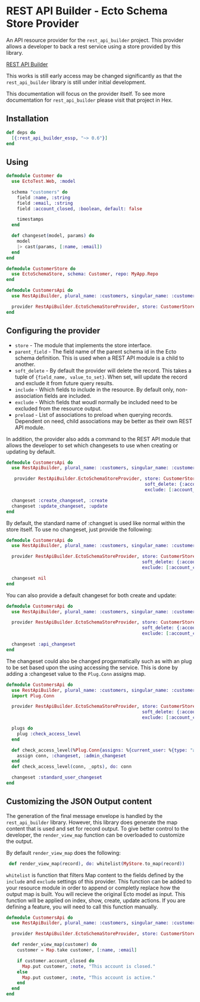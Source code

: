 # REST API Builder - Ecto Schema Store Provider

An API resource provider for the `rest_api_builder` project. This provider allows a
developer to back a rest service using a store provided by this library.

[REST API Builder](https://hex.pm/packages/rest_api_builder)

This works is still early access may be changed significantly as that the `rest_api_builder` library is still under
initial development.

This documentation will focus on the provider itself. To see more documentation for `rest_api_builder` please visit that
project in Hex.


## Installation


```elixir
def deps do
  [{:rest_api_builder_essp, "~> 0.6"}]
end
```

## Using

```elixir
defmodule Customer do
  use EctoTest.Web, :model

  schema "customers" do
    field :name, :string
    field :email, :string
    field :account_closed, :boolean, default: false

    timestamps
  end

  def changeset(model, params) do
    model
    |> cast(params, [:name, :email])
  end
end

defmodule CustomerStore do
  use EctoSchemaStore, schema: Customer, repo: MyApp.Repo
end

defmodule CustomersApi do
  use RestApiBuilder, plural_name: :customers, singular_name: :customer, activate: :all

  provider RestApiBuilder.EctoSchemaStoreProvider, store: CustomerStore
end

```

## Configuring the provider

* `store`                    - The module that implements the store interface.
* `parent_field`             - The field name of the parent schema id in the Ecto schema definition. This is used when a REST API module is a child to another.
* `soft_delete`              - By default the provider will delete the record. This takes a tuple of `{field_name, value_to_set}`. When set, will update the record and exclude it from future query results.
* `include`                  - Which fields to include in the resource. By default only, non-association fields are included.
* `exclude`                  - Which fields that woudl normally be included need to be excluded from the resource output.
* `preload`                  - List of associations to preload when querying records. Dependent on need, child associations may be better as their own REST API module.

In addition, the provider also adds a command to the REST API module that allows the developer to set which changesets to use when creating or updating by default.

```elixir
defmodule CustomersApi do
  use RestApiBuilder, plural_name: :customers, singular_name: :customer, activate: :all

   provider RestApiBuilder.EctoSchemaStoreProvider, store: CustomerStore,
                                                    soft_delete: {:account_closed, true},
                                                    exclude: [:account_closed]

  changeset :create_changeset, :create
  changeset :update_changeset, :update
end
```

By default, the standard name of :changset is used like normal within the store itself. To use no changeset, just provide the following:

```elixir
defmodule CustomersApi do
  use RestApiBuilder, plural_name: :customers, singular_name: :customer, activate: :all

  provider RestApiBuilder.EctoSchemaStoreProvider, store: CustomerStore,
                                                   soft_delete: {:account_closed, true},
                                                   exclude: [:account_closed]

  changeset nil
end
```

You can also provide a default changeset for both create and update:

```elixir
defmodule CustomersApi do
  use RestApiBuilder, plural_name: :customers, singular_name: :customer, activate: :all

  provider RestApiBuilder.EctoSchemaStoreProvider, store: CustomerStore,
                                                   soft_delete: {:account_closed, true},
                                                   exclude: [:account_closed]

  changeset :api_changeset
end
```

The changeset could also be changed progarmatically such as with an plug to be set based upon the using accessing the service.
This is done by adding a :changeset value to the `Plug.Conn` assigns map.

```elixir
defmodule CustomersApi do
  use RestApiBuilder, plural_name: :customers, singular_name: :customer, activate: :all, default_plugs: false
  import Plug.Conn

  provider RestApiBuilder.EctoSchemaStoreProvider, store: CustomerStore,
                                                   soft_delete: {:account_closed, true},
                                                   exclude: [:account_closed]

  plugs do
    plug :check_access_level
  end

  def check_access_level(%Plug.Conn{assigns: %{current_user: %{type: "admin"}}} = conn, _opts) do
    assign conn, :changeset, :admin_changeset
  end
  def check_access_level(conn, _opts), do: conn

  changeset :standard_user_changeset
end
```

## Customizing the JSON Output content ##

The generation of the final message envelope is handled by the `rest_api_builder` library. However, this library does generate the map content
that is used and set for record output. To give better control to the developer, the `render_view_map` function can be overloaded to customize
the output.

By default `render_view_map` does the following:

```elixir
 def render_view_map(record), do: whitelist(MyStore.to_map(record))
```

`whitelist` is function that filters Map content to the fields defined by the `include` and `exclude` settings of this provider. This function
can be added to your resource module in order to append or completly replace how the output map is built. You will recieve the original
Ecto model as input. This function will be applied on index, show, create, update actions. If you are defining a feature, you will need to
call this function manually.

```elixir
defmodule CustomersApi do
  use RestApiBuilder, plural_name: :customers, singular_name: :customer, activate: :all

  provider RestApiBuilder.EctoSchemaStoreProvider, store: CustomerStore

  def render_view_map(customer) do
    customer = Map.take customer, [:name, :email]

    if customer.account_closed do
      Map.put customer, :note, "This account is closed."
    else
      Map.put customer, :note, "This account is active."
    end
  end
end
```